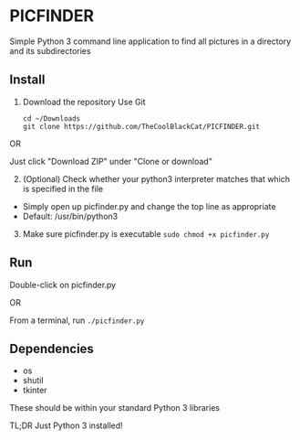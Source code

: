 # PICFINDER
Simple Python 3 command line application to find all pictures in a directory and its subdirectories

## Install
1. Download the repository
  Use Git
    ```
    cd ~/Downloads
    git clone https://github.com/TheCoolBlackCat/PICFINDER.git
    ```

  OR

  Just click "Download ZIP" under "Clone or download"

2. (Optional) Check whether your python3 interpreter matches that which is specified in the file
 * Simply open up picfinder.py and change the top line as appropriate
 * Default: /usr/bin/python3
3. Make sure picfinder.py is executable
    ```sudo chmod +x picfinder.py```

## Run
Double-click on picfinder.py

OR

From a terminal, run ```./picfinder.py```

## Dependencies
* os
* shutil
* tkinter

These should be within your standard Python 3 libraries

TL;DR Just Python 3 installed!
